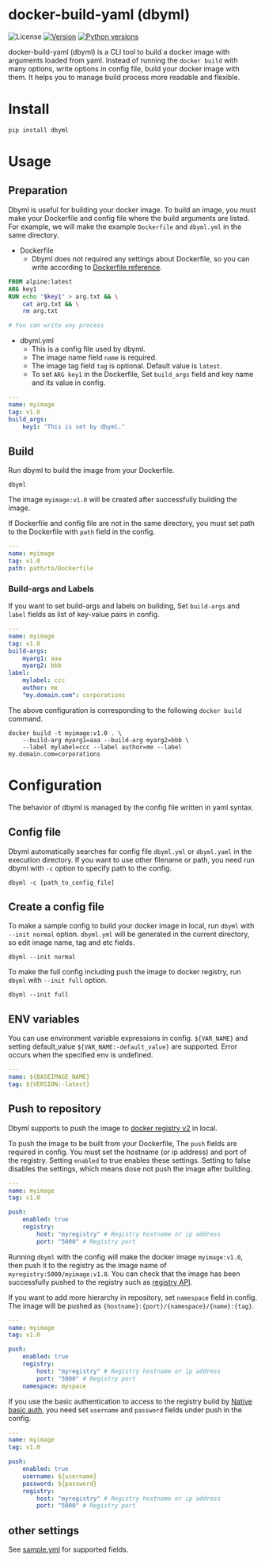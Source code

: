# docker-build-yaml (dbyml)

![License](https://img.shields.io/github/license/git-ogawa/dbyml)
[![Version](https://img.shields.io/pypi/v/dbyml)](https://pypi.python.org/pypi/dbyml/)
[![Python versions](https://img.shields.io/pypi/pyversions/dbyml)](https://pypi.python.org/pypi/dbyml/)


docker-build-yaml (dbyml) is a CLI tool to build a docker image with arguments loaded from yaml. Instead of running the `docker build` with many options, write options in config file, build your docker image with them. It helps you to manage build process more readable and flexible.

# Install 
```
pip install dbyml
```

# Usage

## Preparation
Dbyml is useful for building your docker image. To build an image, you must make your Dockerfile and config file where the build arguments are listed. For example, we will make the example `Dockerfile` and `dbyml.yml` in the same directory.

- Dockerfile
    - Dbyml does not required any settings about Dockerfile, so you can write according to [Dockerfile reference](https://docs.docker.com/engine/reference/builder/).

```Dockerfile
FROM alpine:latest
ARG key1
RUN echo "$key1" > arg.txt && \
    cat arg.txt && \
    rm arg.txt

# You can write any process
```

- dbyml.yml
    - This is a config file used by dbyml.
    - The image name field `name` is required. 
    - The image tag field `tag` is optional. Default value is `latest`.
    - To set `ARG key1` in the Dockerfile, Set `build_args` field and key name and its value in config. 
```yaml
---
name: myimage
tag: v1.0
build_args:
    key1: "This is set by dbyml."
```


## Build 
Run dbyml to build the image from your Dockerfile. 

```
dbyml 
```

The image `myimage:v1.0` will be created after successfully building the image.

If Dockerfile and config file are not in the same directory, you must set path to the Dockerfile with `path` field in the config.
```yaml
---
name: myimage
tag: v1.0
path: path/to/Dockerfile
```

### Build-args and Labels
If you want to set build-args and labels on building, Set `build-args` and `label` fields as list of key-value pairs in config.

```yaml
---
name: myimage
tag: v1.0
build-args:
    myarg1: aaa
    myarg2: bbb
label:
    mylabel: ccc
    author: me
    "my.domain.com": corporations
```

The above configuration is corresponding to the following `docker build` command.
```
docker build -t myimage:v1.0 . \
    --build-arg myarg1=aaa --build-arg myarg2=bbb \
    --label mylabel=ccc --label author=me --label my.domain.com=corporations
```

# Configuration
The behavior of dbyml is managed by the config file written in yaml syntax. 


## Config file
Dbyml automatically searches for config file `dbyml.yml` or `dbyml.yaml` in the execution directory. If you want to use other filename or path, you need run dbyml with `-c` option to specify path to the config.

```
dbyml -c [path_to_config_file]
```

## Create a config file
To make a sample config to build your docker image in local, run `dbyml` with `--init normal` option. `dbyml.yml` will be generated in the current directory, so edit image name, tag and etc fields.
```
dbyml --init normal
```

To make the full config including push the image to docker registry, run `dbyml` with `--init full` option.
```
dbyml --init full
```


## ENV variables
You can use environment variable expressions in config. `${VAR_NAME}` and setting default_value `${VAR_NAME:-default_value}` are supported. Error occurs when the specified env is undefined.

```yaml
---
name: ${BASEIMAGE_NAME}
tag: ${VERSION:-latest}
```

## Push to repository
Dbyml supports to push the image to [docker registry v2](https://hub.docker.com/_/registry) in local. 


To push the image to be built from your Dockerfile, The `push` fields are required in config. You must set the hostname (or ip address) and port of the registry. Setting `enabled` to true enables these settings. Setting to false disables the settings, which means dose not push the image after building.

```yaml
---
name: myimage
tag: v1.0

push:
    enabled: true
    registry:
        host: "myregistry" # Registry hostname or ip address 
        port: "5000" # Registry port
```

Running `dbyml` with the config will make the docker image `myimage:v1.0`, then push it to the registry as the image name of `myregistry:5000/myimage:v1.0`.
You can check that the image has been successfully pushed to the registry such as [registry API](https://docs.docker.com/registry/spec/api/).


If you want to add more hierarchy in repository, set `namespace` field in config. The image will be pushed as `{hostname}:{port}/{namespace}/{name}:{tag}`.

```yaml
---
name: myimage
tag: v1.0

push:
    enabled: true
    registry:
        host: "myregistry" # Registry hostname or ip address 
        port: "5000" # Registry port
    namespace: myspace
```


If you use the basic authentication to access to the registry build by [Native basic auth](20ce6d8ea24dc425342a13cc06b6afed58e71419), you need set `username` and `password` fields under push in the config. 

```yaml
---
name: myimage
tag: v1.0

push:
    enabled: true
    username: ${username}
    password: ${password}
    registry:
        host: "myregistry" # Registry hostname or ip address 
        port: "5000" # Registry port
```

## other settings
See [sample.yml](sample/sample.yml) for supported fields.
